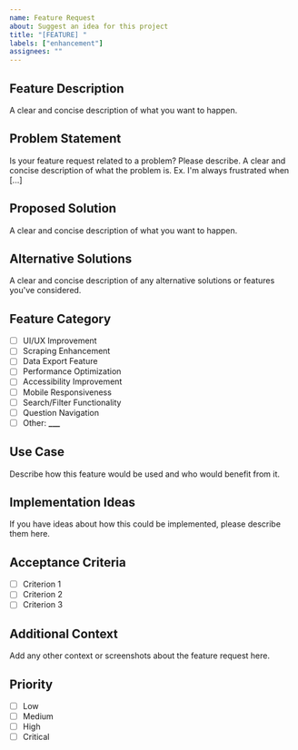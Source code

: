 ```yaml
---
name: Feature Request
about: Suggest an idea for this project
title: "[FEATURE] "
labels: ["enhancement"]
assignees: ""
---
```


## Feature Description

A clear and concise description of what you want to happen.

## Problem Statement

Is your feature request related to a problem? Please describe.
A clear and concise description of what the problem is. Ex. I'm always frustrated when [...]

## Proposed Solution

A clear and concise description of what you want to happen.

## Alternative Solutions

A clear and concise description of any alternative solutions or features you've considered.

## Feature Category

- [ ] UI/UX Improvement
- [ ] Scraping Enhancement
- [ ] Data Export Feature
- [ ] Performance Optimization
- [ ] Accessibility Improvement
- [ ] Mobile Responsiveness
- [ ] Search/Filter Functionality
- [ ] Question Navigation
- [ ] Other: ****\_\_\_****

## Use Case

Describe how this feature would be used and who would benefit from it.

## Implementation Ideas

If you have ideas about how this could be implemented, please describe them here.

## Acceptance Criteria

- [ ] Criterion 1
- [ ] Criterion 2
- [ ] Criterion 3

## Additional Context

Add any other context or screenshots about the feature request here.

## Priority

- [ ] Low
- [ ] Medium
- [ ] High
- [ ] Critical

